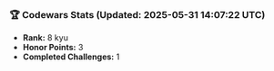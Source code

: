 ### 🏆 Codewars Stats (Updated: 2025-05-31 14:07:22 UTC)

- **Rank:** 8 kyu
- **Honor Points:** 3
- **Completed Challenges:** 1
